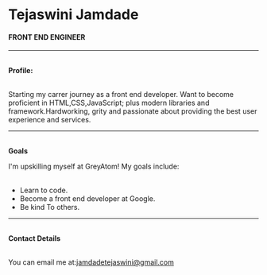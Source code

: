 <!DOCTYPE html>
<html>
<head>
	<title>PersonalPortfolio</title>
	<link rel="stylesheet" type="text/css" href="style.css">
</head>
<body>
		<div class="ProfileBody">
			 <h1>Tejaswini Jamdade</h1>
			<h4>FRONT END ENGINEER</h4>
			<hr />
			<br><strong>Profile:</strong>
			<p><br> Starting my carrer journey as a front end developer. Want to become proficient in HTML,CSS,JavaScript; plus modern libraries and framework.Hardworking, grity and passionate about providing the best user experience and services.</p>
			<hr />
			<br><strong>Goals</strong>
			<p>I'm upskilling myself at GreyAtom! My goals include:</p>
			<ul><br> <li>Learn to code. </li>
				<li>Become a front end developer at Google.</li>
				<li>Be kind To others.</li>
			</ul>
			<hr />
			<br><strong>Contact Details</strong>
			<p><br>You can email me at:<a href="#">jamdadetejaswini@gmail.com</a></p>
		</div>
</body>
</html>
